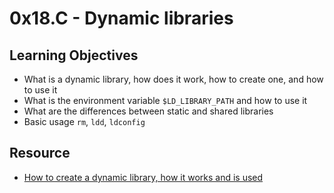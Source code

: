 # 0x18.C - Dynamic libraries

## Learning Objectives

- What is a dynamic library, how does it work, how to create one, and how to
use it
- What is the environment variable `$LD_LIBRARY_PATH` and how to use it
-  What are the differences between static and shared libraries
-  Basic usage `rm`, `ldd`, `ldconfig`

## Resource
- [How to create a dynamic library, how it works and is used](https://vannexxaa.medium.com/how-to-create-a-dynamic-library-how-it-works-and-is-used-b5973314e8f6)
